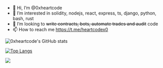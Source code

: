 - 👋 Hi, I’m @0xheartcode
- 👀 I’m interested in solidity, nodejs, react, express, ts, django, python, bash, rust
- 💞️ I’m looking to ~~write contracts, bots, automate trades and audit~~ code	
- 📫 How to reach me https://t.me/heartcodex0


![0xheartcode's GitHub stats](https://github-readme-stats-sigma-five.vercel.app/api?username=0xheartcode&show_icons=true&theme=transparent)

[![Top Langs](https://github-readme-stats-sigma-five.vercel.app/api/top-langs/?username=0xheartcode&layout=compact)](https://github.com/0xheartcode/github-readme-stats)

![](https://komarev.com/ghpvc/?username=0xheartcode&color=green&style=for-the-badge)
